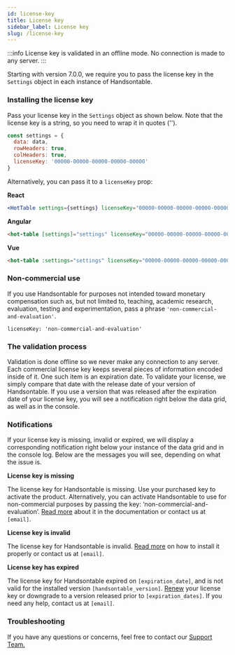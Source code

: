 ```yaml
---
id: license-key
title: License key
sidebar_label: License key
slug: /license-key
---
```


:::info
License key is validated in an offline mode. No connection is made to any server.
:::

Starting with version 7.0.0, we require you to pass the license key in the `Settings` object in each instance of Handsontable.

### Installing the license key

Pass your license key in the `Settings` object as shown below. Note that the license key is a string, so you need to wrap it in quotes ('').
```js
const settings = {
  data: data,
  rowHeaders: true,
  colHeaders: true,
  licenseKey: '00000-00000-00000-00000-00000'
}
```

Alternatively, you can pass it to a `licenseKey` prop:

**React**
```jsx
<HotTable settings={settings} licenseKey="00000-00000-00000-00000-00000" />
```

**Angular**
```html
<hot-table [settings]="settings" licenseKey="00000-00000-00000-00000-00000"></hot-table>
```
**Vue**
```html
<hot-table :settings="settings" licenseKey="00000-00000-00000-00000-00000" />
```
### Non-commercial use

If you use Handsontable for purposes not intended toward monetary compensation such as, but not limited to, teaching, academic research, evaluation, testing and experimentation, pass a phrase  `'non-commercial-and-evaluation'`.

```
licenseKey: 'non-commercial-and-evaluation'
```
### The validation process

Validation is done offline so we never make any connection to any server. Each commercial license key keeps several pieces of information encoded inside of it. One such item is an expiration date. To validate your license, we simply compare that date with the release date of your version of Handsontable. If you use a version that was released after the expiration date of your license key, you will see a notification right below the data grid, as well as in the console.

### Notifications

If your license key is missing, invalid or expired, we will display a corresponding notification right below your instance of the data grid and in the console log. Below are the messages you will see, depending on what the issue is.

**License key is missing**

The license key for Handsontable is missing. Use your purchased key to activate the product. Alternatively, you can activate Handsontable to use for non-commercial purposes by passing the key: ‘non-commercial-and-evaluation’.  [Read more](license-key.md)  about it in the documentation or contact us at `[email]`.

**License key is invalid**

The license key for Handsontable is invalid.  [Read more](license-key.md) on how to install it properly or contact us at `[email]`.

**License key has expired**

The license key for Handsontable expired on `[expiration_date]`, and is not valid for the installed version `[handsontable_version]`.  [Renew](https://my.handsontable.com) your license key or downgrade to a version released prior to `[expiration_dates]`. If you need any help, contact us at `[email]`.

### Troubleshooting

If you have any questions or concerns, feel free to contact our [Support Team.](https://handsontable.com/contact?category=technical_support)
